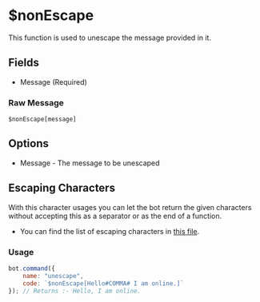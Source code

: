 # $nonEscape
This function is used to unescape the message provided in it.

## Fields
- Message (Required)

### Raw Message
`$nonEscape[message]`

## Options
- Message - The message to be unescaped

## Escaping Characters 
With this character usages you can let the bot return the given characters 
without accepting this as a separator or as the end of a function.  

- You can find the list of escaping characters in [this file](../guide/begin/character-escaping.md).


### Usage

```js
bot.command({
    name: "unescape",
    code: `$nonEscape[Hello#COMMA# I am online.]`
}); // Returns :- Hello, I am online.
```
